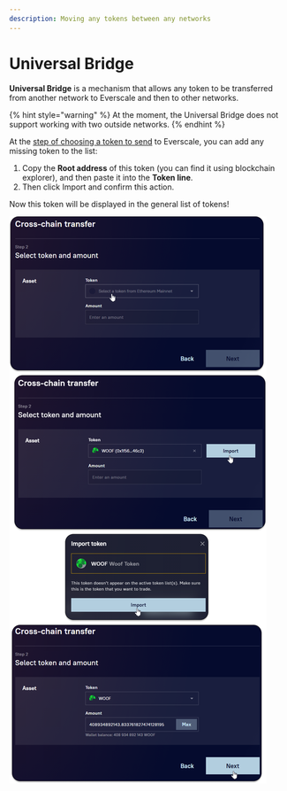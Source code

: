 ```yaml
---
description: Moving any tokens between any networks
---
```


# Universal Bridge

**Universal Bridge** is a mechanism that allows any token to be transferred from another network to Everscale and then to other networks.

{% hint style="warning" %}
At the moment, the Universal Bridge does not support working with two outside networks.
{% endhint %}

At the [step of choosing a token to send](../cross-chain-transfer/how-to/transferring-from-another-network-to-everscale.md#select-token-and-amount) to Everscale, you can add any missing token to the list:

1. Copy the **Root address** of this token (you can find it using blockchain explorer), and then paste it into the **Token line**.&#x20;
2. Then click Import and confirm this action.&#x20;

Now this token will be displayed in the general list of tokens!

![](<../../.gitbook/assets/image (34).png>)

